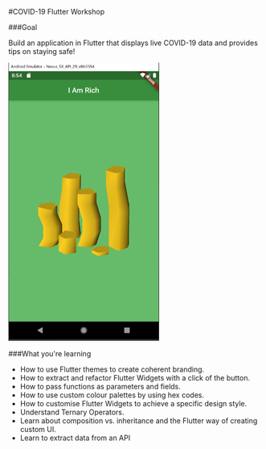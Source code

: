 #COVID-19 Flutter Workshop

###Goal

Build an application in Flutter that displays live COVID-19 data and provides tips on staying safe!

<img src="https://github.com/raahimid/Flutter-Projects/blob/master/images/iamrich.png" width="300">


###What you're learning

*  How to use Flutter themes to create coherent branding.
*  How to extract and refactor Flutter Widgets with a click of the button.
*  How to pass functions as parameters and fields.
*  How to use custom colour palettes by using hex codes.
*  How to customise Flutter Widgets to achieve a specific design style.
*  Understand Ternary Operators.
*  Learn about composition vs. inheritance and the Flutter way of creating custom UI.
*  Learn to extract data from an API

